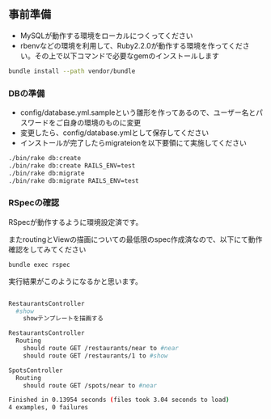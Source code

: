## 事前準備

- MySQLが動作する環境をローカルにつくってください
- rbenvなどの環境を利用して、Ruby2.2.0が動作する環境を作ってください。その上で以下コマンドで必要なgemのインストールします

```sh
bundle install --path vendor/bundle
```

### DBの準備

- config/database.yml.sampleという雛形を作ってあるので、ユーザー名とパスワードをご自身の環境のものに変更
- 変更したら、config/database.ymlとして保存してください
- インストールが完了したらmigrateionを以下要領にて実施してください

```sh
./bin/rake db:create
./bin/rake db:create RAILS_ENV=test
./bin/rake db:migrate
./bin/rake db:migrate RAILS_ENV=test
```


### RSpecの確認

RSpecが動作するように環境設定済です。

またroutingとViewの描画についての最低限のspec作成済なので、以下にて動作確認をしてみてください

```sh
bundle exec rspec
```

実行結果がこのようになるかと思います。

```sh

RestaurantsController
  #show
    showテンプレートを描画する

RestaurantsController
  Routing
    should route GET /restaurants/near to #near
    should route GET /restaurants/1 to #show

SpotsController
  Routing
    should route GET /spots/near to #near

Finished in 0.13954 seconds (files took 3.04 seconds to load)
4 examples, 0 failures
```
